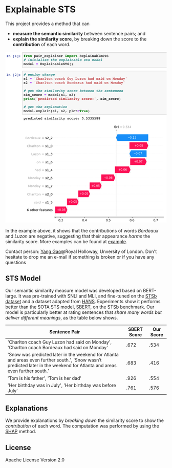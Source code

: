 # Explainable STS

This project provides a method that can 
* **measure the semantic similarity** between sentence pairs; and  
* **explain the similarity score**, by breaking down the score to the **contribution** of each word. 

![example-use-case](docs/expl-sts-example.png)

In the example above, it shows that the contributions of words *Bordeaux* and *Luzon* are negative, suggesting that their appearance *harms* the similarity score.  More examples can be found at [example](example.ipynb).

Contact person: [Yang Gao](https://sites.google.com/site/yanggaoalex/home)@Royal Holloway, Unversity of London. Don't hesitate to drop me an e-mail if something is broken or if you have any questions

## STS Model
Our semantic similarity measure model was developed based on BERT-large. It was pre-trained with SNLI and MLI, and fine-tuned on the [STSb dataset](https://ixa2.si.ehu.eus/stswiki/index.php/STSbenchmark) and a dataset adapted from [HANS](https://github.com/tommccoy1/hans). Experiments show it performs better than the SOTA STS model, [SBERT](https://github.com/UKPLab/sentence-transformers), on the STSb benchmark. Our model is particularly better at rating sentences that *share many words but deliver different meanings*,  as the table below shows. 

| Sentence Pair | SBERT Score | Our Score | 
|---------------|-------------|-----------|
|'Charlton coach Guy Luzon had said on Monday', 'Charlton coach Bordeaux had said on Monday' | .672 | .534 |
|'Snow was predicted later in the weekend for Atlanta and areas even further south.', 'Snow wasn’t predicted later in the weekend for Atlanta and areas even further south.' | .683 | .416 |
|'Tom is his father', 'Tom is her dad' | .926 | .554 |
|'Her birthday was in July', 'Her birthday was before July' | .761 | .576 |


## Explanations
We provide explanations by *breaking down* the similarity score to show the *contribution* of each word. The computation was performed by using the [SHAP](https://github.com/slundberg/shap) method.  


## License
Apache License Version 2.0
